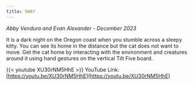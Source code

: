 ```yaml
---
title: SWAY
---
```

*Abby Vendura and Evan Alexander - December 2023*

It is a dark night on the Oregon coast when you stumble across a sleepy kitty. You can see its home in the distance but the cat does not want to move. Get the cat home by interacting with the environment and creatures around it using hand gestures on the vertical Tilt Five board.

{{< youtube XU30rNM5HhE >}}
YouTube Link: [https://youtu.be/XU30rNM5HhE](https://youtu.be/XU30rNM5HhE)
